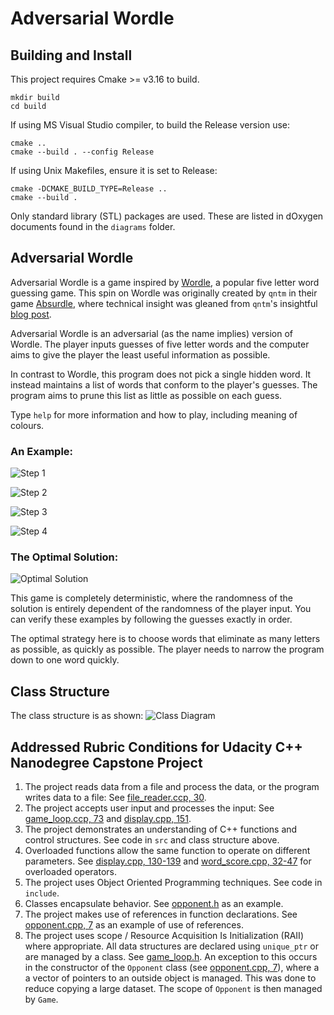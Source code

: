 # Adversarial Wordle

## Building and Install
This project requires Cmake >= v3.16 to build.
~~~
mkdir build
cd build
~~~

If using MS Visual Studio compiler, to build the Release version use:
~~~
cmake ..
cmake --build . --config Release
~~~

If using Unix Makefiles, ensure it is set to Release:
~~~
cmake -DCMAKE_BUILD_TYPE=Release ..
cmake --build .
~~~

Only standard library (STL) packages are used. These are listed in dOxygen documents found in the `diagrams` folder.

## Adversarial Wordle
Adversarial Wordle is a game inspired by [Wordle](https://www.nytimes.com/games/wordle/index.html), a popular five letter word guessing game. This spin on Wordle was originally created by `qntm` in their game [Absurdle](https://qntm.org/files/absurdle/absurdle.html), where technical insight was gleaned from `qntm`'s insightful [blog post](https://qntm.org/absurdle).

Adversarial Wordle is an adversarial (as the name implies) version of Wordle. The player inputs guesses of five letter words and the computer aims to give the player the least useful information as possible.

In contrast to Wordle, this program does not pick a single hidden word. It instead maintains a list of words that conform to the player's guesses. The program aims to prune this list as little as possible on each guess.

Type `help` for more information and how to play, including meaning of colours.

### An Example:
![Step 1](diagrams/images/Example_1.png)

![Step 2](diagrams/images/Example_2.png)

![Step 3](diagrams/images/Example_3.png)

![Step 4](diagrams/images/Example_4.png)

### The Optimal Solution:
![Optimal Solution](diagrams/images/Optimum.png)

This game is completely deterministic, where the randomness of the solution is entirely dependent of the randomness of the player input. You can verify these examples by following the guesses exactly in order.

The optimal strategy here is to choose words that eliminate as many letters as possible, as quickly as possible. The player needs to narrow the program down to one word quickly.

## Class Structure

The class structure is as shown:
![Class Diagram](diagrams/Adversarial_Wordle.svg)

## Addressed Rubric Conditions for Udacity C++ Nanodegree Capstone Project

1. The project reads data from a file and process the data, or the program writes data to a file: See [file_reader.ccp, 30](src/file_reader.cpp#L30).
2. The project accepts user input and processes the input: See [game_loop.ccp, 73](src/game_loop.cpp#L73) and [display.cpp, 151](src/display.cpp#L151).
3. The project demonstrates an understanding of C++ functions and control structures. See code in `src` and class structure above.
4. Overloaded functions allow the same function to operate on different parameters. See [display.cpp, 130-139](src/display.cpp#L130-L139) and [word_score.cpp, 32-47](src/word_score.cpp#L32-L47) for overloaded operators.
5. The project uses Object Oriented Programming techniques. See code in `include`.
6. Classes encapsulate behavior. See [opponent.h](include/opponent.h) as an example.
7. The project makes use of references in function declarations. See [opponent.cpp, 7](src/opponent.cpp#L7-L13) as an example of use of references.
8. The project uses scope / Resource Acquisition Is Initialization (RAII) where appropriate. All data structures are declared using `unique_ptr` or are managed by a class. See [game_loop.h](include/game_loop.h). An exception to this occurs in the constructor of the `Opponent` class (see [opponent.cpp, 7](src/opponent.cpp#L7)), where a a vector of pointers to an outside object is managed. This was done to reduce copying a large dataset. The scope of `Opponent` is then managed by `Game`. 